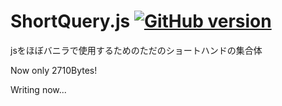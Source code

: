 # ShortQuery.js  [![GitHub version](https://badge.fury.io/gh/S--Minecraft%2FShortQuery.js.svg)](https://badge.fury.io/gh/S--Minecraft%2FShortQuery.js)
jsをほぼバニラで使用するためのただのショートハンドの集合体

Now only 2710Bytes!

Writing now...
